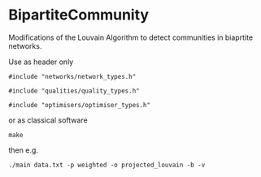 # BipartiteCommunity
Modifications of the Louvain Algorithm to detect communities in biaprtite networks.


Use as header only

```#include "networks/network_types.h"```

```#include "qualities/quality_types.h"```

```#include "optimisers/optimiser_types.h"```


or as classical software

`make`

then e.g.

`./main data.txt -p weighted -o projected_louvain -b -v`
